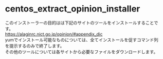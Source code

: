 # centos_extract_opinion_installer
このインストーラーの目的はは下記のサイトのツールをインストールすることです。  
https://alaginrc.nict.go.jp/opinion/#appendix_dic  
yumでインストール可能なものについては、全てインストールを促すコマンド列を提示するのみで終了します。  
その他のツールについては各サイトから必要なファイルをダウンロードします。
